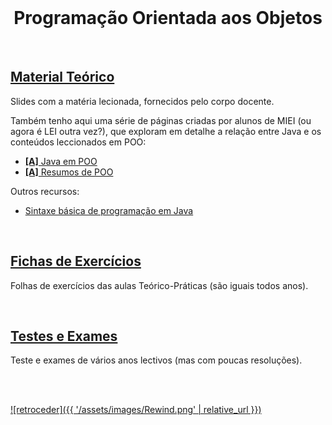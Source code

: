 <br>

<h1 align="center">Programação Orientada aos Objetos</h1>

<br>

## [Material Teórico](slides/README.md)
Slides com a matéria lecionada, fornecidos pelo corpo docente.

Também tenho aqui uma série de páginas criadas por alunos de MIEI (ou agora é LEI outra vez?), que exploram em detalhe a relação entre Java e os conteúdos leccionados em POO:
* [**[A]** Java em POO](POO-Java/README.md)
* [**[A]** Resumos de POO](ResumosPOO.pdf)

Outros recursos:
* [Sintaxe básica de programação em Java](http://rigaux.org/language-study/syntax-across-languages-per-language/Java.html)

<br>

## [Fichas de Exercícios](fichas/README.md)
Folhas de exercícios das aulas Teórico-Práticas (são iguais todos anos).

<br>

## [Testes e Exames](testes/README.md)
Teste e exames de vários anos lectivos (mas com poucas resoluções).

<br><br>

[![retroceder]({{ '/assets/images/Rewind.png' | relative_url }})](https://david81820.github.io/Recursos-LCC)
